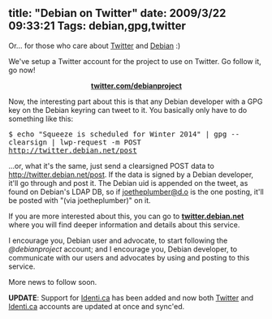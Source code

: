 title: "Debian on Twitter"
date: 2009/3/22 09:33:21
Tags: debian,gpg,twitter
---
Or... for those who care about <a href="http://twitter.com">Twitter</a> and <a href="http://debian.org">Debian</a> :)

We've setup a Twitter account for the project to use on Twitter. Go follow it, go now!
<p style="text-align: center;"><a href="http://twitter.com/debianproject"><strong>twitter.com/debianproject</strong></a></p>

Now, the interesting part about this is that any Debian developer with a GPG key on the Debian keyring can tweet to it. You basically only have to do something like this:

<tt>$ echo "Squeeze is scheduled for Winter 2014" | gpg --clearsign | lwp-request -m POST http://twitter.debian.net/post</tt>

...or, what it's the same, just send a clearsigned POST data to <a href="http://twitter.debian.net/post">http://twitter.debian.net/post</a>. If the data is signed by a Debian developer, it'll go through and post it. The Debian uid is appended on the tweet, as found on Debian's LDAP DB, so if joetheplumber@d.o is the one posting, it'll be posted with "(via joetheplumber)" on it.

If you are more interested about this, you can go to <a href="http://twitter.debian.net/"><strong>twitter.debian.net</strong></a> where you will find deeper information and details about this service.

I encourage you, Debian user and advocate, to start following the <em>@debianproject</em> account; and I encourage you, Debian developer, to communicate with our users and advocates by using and posting to this service.

More news to follow soon.

<strong>UPDATE</strong>: Support for <a href="http://identi.ca">Identi.ca</a> has been added and now both <a href="http://twitter.com/debianproject">Twitter</a> and <a href="http://identi.ca/debianproject">Identi.ca</a> accounts are updated at once and sync'ed.